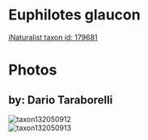 
Euphilotes glaucon
==================
  
[iNaturalist taxon id: 179681](https://www.inaturalist.org/taxa/179681)
# Photos

## by: Dario Taraborelli
  
![taxon132050912](https://inaturalist-open-data.s3.amazonaws.com/photos/141380895/medium.jpeg)  
![taxon132050913](https://inaturalist-open-data.s3.amazonaws.com/photos/141380887/medium.jpeg)